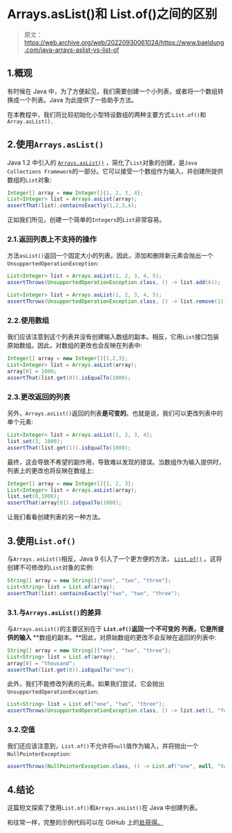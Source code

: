 # Arrays.asList()和 List.of()之间的区别

> 原文：<https://web.archive.org/web/20220930061024/https://www.baeldung.com/java-arrays-aslist-vs-list-of>

## 1.概观

有时候在 Java 中，为了方便起见，我们需要创建一个小列表，或者将一个数组转换成一个列表。Java 为此提供了一些助手方法。

在本教程中，我们将比较初始化小型特设数组的两种主要方式:`List.of()`和`Array.asList().`

## 2.使用`Arrays.asList()`

Java 1.2 中引入的 [`Arrays.asList()`](/web/20220824220104/https://www.baeldung.com/java-arraylist) ，简化了`List`对象的创建，是`Java` `Collections Framework`的一部分。它可以接受一个数组作为输入，并创建所提供数组的`List`对象:

```java
Integer[] array = new Integer[]{1, 2, 3, 4};
List<Integer> list = Arrays.asList(array);
assertThat(list).containsExactly(1,2,3,4);
```

正如我们所见，创建一个简单的`Integers`的`List`非常容易。

### 2.1.返回列表上不支持的操作

方法`asList()`返回一个固定大小的列表。因此，添加和删除新元素会抛出一个`UnsupportedOperationException`:

```java
List<Integer> list = Arrays.asList(1, 2, 3, 4, 5);
assertThrows(UnsupportedOperationException.class, () -> list.add(6));

List<Integer> list = Arrays.asList(1, 2, 3, 4, 5);
assertThrows(UnsupportedOperationException.class, () -> list.remove(1));
```

### 2.2.使用数组

我们应该注意到这个列表并没有创建输入数组的副本。相反，它用`List`接口包装原始数组。因此，对数组的更改也会反映在列表中:

```java
Integer[] array = new Integer[]{1,2,3};
List<Integer> list = Arrays.asList(array);
array[0] = 1000;
assertThat(list.get(0)).isEqualTo(1000);
```

### 2.3.更改返回的列表

另外，`Arrays.asList()`返回的列表**是可变的**。也就是说，我们可以更改列表中的单个元素:

```java
List<Integer> list = Arrays.asList(1, 2, 3, 4);
list.set(1, 1000);
assertThat(list.get(1)).isEqualTo(1000);
```

最终，这会导致不希望的副作用，导致难以发现的错误。当数组作为输入提供时，列表上的更改也将反映在数组上:

```java
Integer[] array = new Integer[]{1, 2, 3};
List<Integer> list = Arrays.asList(array);
list.set(0,1000);
assertThat(array[0]).isEqualTo(1000);
```

让我们看看创建列表的另一种方法。

## 3.使用`List.of()`

与`Arrays.` `asList()`相反，Java 9 引入了一个更方便的方法， [`List.of()`](/web/20220824220104/https://www.baeldung.com/java-init-list-one-line#factory-methods-java-9) 。这将创建不可修改的`List`对象的实例:

```java
String[] array = new String[]{"one", "two", "three"};
List<String> list = List.of(array);
assertThat(list).containsExactly("two", "two", "three");
```

### 3.1.与`Arrays.asList()`的差异

与`Arrays.asList()`的主要区别在于 **`List.of()`返回一个不可变的** **列表，它是所提供的输入** **数组的副本。**因此，对原始数组的更改不会反映在返回的列表中:

```java
String[] array = new String[]{"one", "two", "three"};
List<String> list = List.of(array);
array[0] = "thousand";
assertThat(list.get(0)).isEqualTo("one");
```

此外，我们不能修改列表的元素。如果我们尝试，它会抛出`UnsupportedOperationException`:

```java
List<String> list = List.of("one", "two", "three");
assertThrows(UnsupportedOperationException.class, () -> list.set(1, "four"));
```

### 3.2.空值

我们还应该注意到，`List.of()`不允许将`null`值作为输入，并将抛出一个`NullPointerException`:

```java
assertThrows(NullPointerException.class, () -> List.of("one", null, "two"));
```

## 4.结论

这篇短文探索了使用`List.of()`和`Arrays.asList()`在 Java 中创建列表。

和往常一样，完整的示例代码可以在 GitHub 上的[处获得。](https://web.archive.org/web/20220824220104/https://github.com/harry9656/tutorials/tree/master/core-java-modules/core-java-collections-list-4)